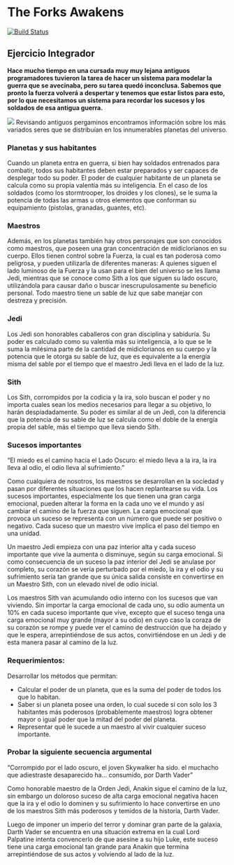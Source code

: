 # The Forks Awakens
 
[![Build Status](https://travis-ci.org/wollok/EjercicioIntegradorStarWars.svg?branch=master)](https://travis-ci.org/wollok/EjercicioIntegradorStarWars)

## Ejercicio Integrador

**Hace mucho tiempo en una cursada muy muy lejana antiguos programadores tuvieron la tarea de hacer un sistema para modelar la guerra que se avecinaba, pero su tarea quedó inconclusa. Sabemos que pronto la fuerza volverá a despertar y tenemos que estar listos para esto, por lo que necesitamos un sistema para recordar los sucesos y los soldados de esa antigua guerra.**

![](http://i.imgur.com/mml6T1h.jpg)
Revisando antiguos pergaminos encontramos información sobre los más variados seres que se distribuían en los innumerables planetas del universo.

### Planetas y sus habitantes
Cuando un planeta entra en guerra, si bien hay soldados entrenados para combatir, todos sus habitantes deben estar preparados y ser capaces de desplegar todo su poder. El poder de cualquier habitante de un planeta se calcula como su propia valentía más su inteligencia. En el caso de los soldados (como los stormtrooper, los droides y los clones), se le suma la potencia de todas las armas u otros elementos que conforman su equipamiento (pistolas, granadas, guantes, etc). 

### Maestros
Además, en los planetas también hay otros personajes que son conocidos como maestros, que poseen una gran concentración de midiclorianos en su cuerpo. Ellos tienen control sobre la Fuerza, la cual es tan poderosa como peligrosa, y pueden utilizarla de diferentes maneras: A quienes siguen el lado luminoso de la Fuerza y la usan para el bien del universo se les llama Jedi, mientras que se conoce como Sith a los que siguen su lado oscuro, utilizándola para causar daño o buscar inescrupulosamente su beneficio personal. Todo maestro tiene un sable de luz que sabe manejar con destreza y precisión.

### Jedi
Los Jedi son honorables caballeros con gran disciplina y sabiduría. Su poder es calculado como su valentía más su inteligencia, a lo que se le suma la milésima parte de la cantidad de midiclorianos en su cuerpo y la potencia que le otorga su sable de luz, que es equivalente a la energía misma del sable por el tiempo que el maestro Jedi lleva en el lado de la luz.

### Sith
Los Sith, corrompidos por la codicia y la ira, solo buscan el poder y no importa cuales sean los medios necesarios para llegar a su objetivo, lo harán despiadadamente. Su poder es similar al de un Jedi, con la diferencia que la potencia de su sable de luz se calcula como el doble de la energía propia del sable, más el tiempo que lleva siendo Sith. 

### Sucesos importantes
“El miedo es el camino hacia el Lado Oscuro: 
el miedo lleva a la ira, la ira lleva al odio, el odio lleva al sufrimiento.”

Como cualquiera de nosotros, los maestros se desarrollan en la sociedad y pasan por diferentes situaciones que los hacen replantearse su vida. Los sucesos importantes, especialmente los que tienen una gran carga emocional, pueden alterar la forma en la cada uno ve el mundo y así cambiar el camino de la fuerza que siguen. La carga emocional que provoca un suceso se representa con un número que puede ser positivo o negativo. Cada suceso que un maestro vive implica el paso del tiempo en una unidad.

Un maestro Jedi empieza con una paz interior alta y cada suceso importante que vive la aumenta o disminuye, según su carga emocional. Si como consecuencia de un suceso la paz interior del Jedi se anulase por completo, su corazón se vería perturbado por el miedo, la ira y el odio y su sufrimiento sería tan grande que su única salida consiste en convertirse en un Maestro Sith, con un elevado nivel de odio inicial.

Los maestros Sith van acumulando odio interno con los sucesos que van viviendo. Sin importar la carga emocional de cada uno, su odio aumenta un 10% en cada suceso importante que vive, excepto que el suceso tenga una carga emocional muy grande (mayor a su odio) en cuyo caso la coraza de su corazón se rompe y puede ver el camino de destrucción que ha dejado y que le espera, arrepintiéndose de sus actos, convirtiéndose en un Jedi y de esta manera pasar al camino de la luz.

### Requerimientos:
Desarrollar los métodos que permitan:
- Calcular el poder de un planeta, que es la suma del poder de todos los que lo habitan. 
- Saber si un planeta posee una orden, lo cual sucede si con solo los 3 habitantes más poderosos (probablemente maestros) logra obtener mayor o igual poder que la mitad del poder del planeta.
- Representar qué le sucede a un maestro al vivir cualquier suceso importante. 

### Probar la siguiente secuencia argumental

“Corrompido por el lado oscuro, el joven Skywalker ha sido. 
el muchacho que adiestraste desaparecido ha… consumido, por Darth Vader”

Como honorable maestro de la Orden Jedi, Anakin sigue el camino de la luz, sin embargo un doloroso suceso de alta carga emocional negativa hacen que la ira y el odio lo dominen y su sufrimiento lo hace convertirse en uno de los maestros Sith más poderosos y temidos de la historia, Darth Vader.

Luego de imponer un imperio del terror y dominar gran parte de la galaxia, Darth Vader se encuentra en una situación extrema en la cual Lord Palpatine intenta convencerlo de que asesine a su hijo Luke, este suceso tiene una carga emocional tan grande para Anakin que termina arrepintiéndose de sus actos y volviendo al lado de la luz.
